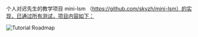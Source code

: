 
个人对迟先生的教学项目 mini-lsm （https://github.com/skyzh/mini-lsm）的实现，已通过所有测试，项目内容如下：

![Tutorial Roadmap](./mini-lsm-book/src/lsm-tutorial/00-full-overview.svg)



